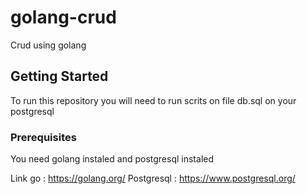 # golang-crud
Crud using golang

## Getting Started

To run this repository you will need to run scrits on file db.sql on your postgresql

### Prerequisites
You need golang instaled and postgresql instaled

Link go : https://golang.org/
Postgresql : https://www.postgresql.org/
